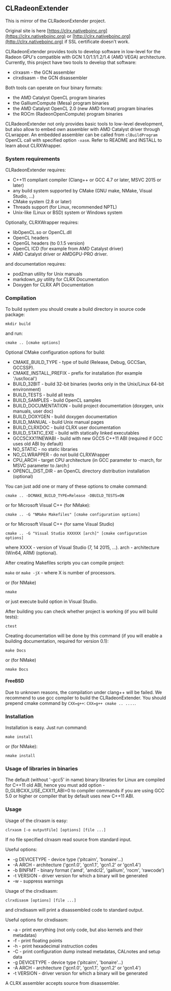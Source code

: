 ## CLRadeonExtender

This is mirror of the CLRadeonExtender project.

Original site is here [https://clrx.nativeboinc.org](https://clrx.nativeboinc.org) or
[http://clrx.nativeboinc.org](http://clrx.nativeboinc.org)
if SSL certificate doesn't work.

CLRadeonExtender provides tools to develop software in low-level for the Radeon GPU's
compatible with GCN 1.0/1.1/1.2/1.4 (AMD VEGA) architecture.
Currently, this project have two tools
to develop that software:

* clrxasm - the GCN assembler
* clrxdisasm - the GCN disassembler

Both tools can operate on four binary formats:

* the AMD Catalyst OpenCL program binaries
* the GalliumCompute (Mesa) program binaries
* the AMD Catalyst OpenCL 2.0 (new AMD format) program binaries
* the ROCm (RadeonOpenCompute) program binaries

CLRadeonExtender not only provides basic tools to low-level development, but also
allow to embed own assembler with AMD Catalyst driver through CLwrapper.
An embedded assembler can be called from `clBuildProgram` OpenCL call
with specified option `-xasm`. Refer to README and INSTALL to learn about CLRXWrapper.

### System requirements

CLRadeonExtender requires:

* C++11 compliant compiler (Clang++ or GCC 4.7 or later, MSVC 2015 or later)
* any build system supported by CMake (GNU make, NMake, Visual Studio, ...)
* CMake system (2.8 or later)
* Threads support (for Linux, recommended NPTL)
* Unix-like (Linux or BSD) system or Windows system

Optionally, CLRXWrapper requires:

* libOpenCL.so or OpenCL.dll
* OpenCL headers
* OpenGL headers (to 0.1.5 version)
* OpenCL ICD (for example from AMD Catalyst driver)
* AMD Catalyst driver or AMDGPU-PRO driver.

and documentation requires:

* pod2man utility for Unix manuals
* markdown_py utility for CLRX Documentation
* Doxygen for CLRX API Documentation

### Compilation

To build system you should create a build directory in source code package:

```
mkdir build
```

and run:

```
cmake .. [cmake options]
```

Optional CMake configuration options for build:

* CMAKE_BUILD_TYPE - type of build (Release, Debug, GCCSan, GCCSSP).
* CMAKE_INSTALL_PREFIX - prefix for installation (for example '/usr/local')
* BUILD_32BIT - build 32-bit binaries (works only in the Unix/Linux 64-bit environment)
* BUILD_TESTS - build all tests
* BUILD_SAMPLES - build OpenCL samples
* BUILD_DOCUMENTATION - build project documentation (doxygen, unix manuals, user doc)
* BUILD_DOXYGEN - build doxygen documentation
* BUILD_MANUAL - build Unix manual pages
* BUILD_CLRXDOC - build CLRX user documentation
* BUILD_STATIC_EXE - build with statically linked executables
* GCC5CXX11NEWABI - build with new GCC5 C++11 ABI (required if GCC uses old ABI by default)
* NO_STATIC - no static libraries
* NO_CLWRAPPER - do not build CLRXWrapper
* CPU_ARCH - target CPU architecture (in GCC parameter to -march, for MSVC
  parameter to /arch:)
* OPENCL_DIST_DIR - an OpenCL directory distribution installation (optional)

You can just add one or many of these options to cmake command:

```
cmake .. -DCMAKE_BUILD_TYPE=Release -DBUILD_TESTS=ON
```

or for Microsoft Visual C++ (for NMake):

```
cmake .. -G "NMake Makefiles" [cmake configuration options]
```

or for Microsoft Visual C++ (for same Visual Studio)

```
cmake .. -G "Visual Studio XXXXXX [arch]" [cmake configuration options]
```

where XXXX - version of Visual Studio (7, 14 2015, ...).
arch - architecture (Win64, ARM)  (optional).

After creating Makefiles scripts you can compile project:

`make` or `make -jX` - where X is number of processors.

or (for NMake)

`nmake`

or just execute build option in Visual Studio.

After building you can check whether project is working (if you will build tests):

```
ctest
```

Creating documentation will be done by this command
(if you will enable a building documentation, required for version 0.1):

```
make Docs
```

or (for NMake)

```
nmake Docs
```

#### FreeBSD

Due to unknown reasons, the compilation under clang++ will be failed. We recommend to use
gcc compiler to build the CLRadeonExtender. You should prepend cmake command by `CXX=g++`:
`CXX=g++ cmake .. ....`.


### Installation

Installation is easy. Just run command:

```
make install
```

or (for NMake):

```
nmake install
```

### Usage of libraries in binaries

The default (without '-gcc5' in name) binary libraries for Linux are compiled
for C++11 old ABI, hence you must add option -D_GLIBCXX_USE_CXX11_ABI=0 to
compiler commands if you are using GCC 5.0 or higher or compiler that by default
uses new C++11 ABI.

### Usage

Usage of the clrxasm is easy:

```
clrxasm [-o outputFile] [options] [file ...]
```

If no file specified clrxasm read source from standard input.

Useful options:

* -g DEVICETYPE - device type ('pitcairn', 'bonaire'...)
* -A ARCH - architecture ('gcn1.0', 'gcn1.1', 'gcn1.2' or 'gcn1.4')
* -b BINFMT - binary format ('amd', 'amdcl2', 'gallium', 'rocm', 'rawcode')
* -t VERSION - driver version for which a binary will be generated
* -w - suppress warnings

Usage of the clrxdisasm:

```
clrxdisasm [options] [file ...]
```

and clrxdisasm will print a disassembled code to standard output.

Useful options for clrxdisasm:

* -a - print everything (not only code, but also kernels and their metadatas)
* -f - print floating points
* -h - print hexadecimal instruction codes
* -C - print configuration dump instead metadatas, CALnotes and setup data
* -g DEVICETYPE - device type ('pitcairn', 'bonaire'...)
* -A ARCH - architecture ('gcn1.0', 'gcn1.1', 'gcn1.2' or 'gcn1.4')
* -t VERSION - driver version for which a binary will be generated

A CLRX assembler accepts source from disassembler.
